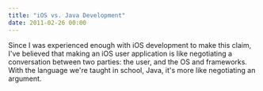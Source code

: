 ```yaml
---
title: "iOS vs. Java Development"
date: 2011-02-26 00:00
---
```


Since I was experienced enough with iOS development to make this claim, I've believed that making an iOS user application is like negotiating a conversation between two parties: the user, and the OS and frameworks. With the language we're taught in school, Java, it's more like negotiating an argument.



<!-- more -->
